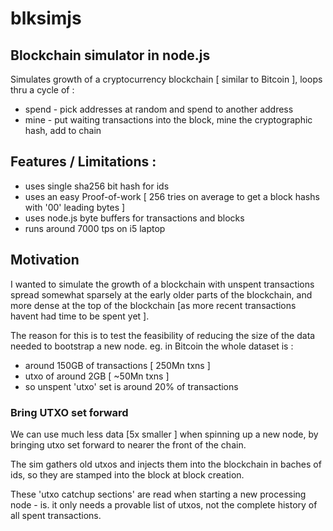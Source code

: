 # blksimjs


## Blockchain simulator in node.js

Simulates growth of a cryptocurrency blockchain [ similar to Bitcoin ], 
loops thru a cycle of :
* spend - pick addresses at random and spend to another address
* mine - put waiting transactions into the block, mine the cryptographic hash, add to chain

## Features / Limitations :

* uses single sha256 bit hash for ids
* uses an easy Proof-of-work [ 256 tries on average to get a block hashs with '00' leading bytes ]
* uses node.js byte buffers for transactions and blocks
* runs around 7000 tps on i5 laptop

## Motivation

I wanted to simulate the growth of a blockchain with unspent transactions spread 
somewhat sparsely at the early older parts of the blockchain, and more dense
at the top of the blockchain [as more recent transactions havent had time to be spent yet ].

The reason for this is to test the feasibility of reducing the size of the data 
needed to bootstrap a new node.  eg. in Bitcoin the whole dataset is :
* around 150GB of transactions [ 250Mn txns ]
* utxo of around 2GB [ ~50Mn txns ]
* so unspent 'utxo' set is around 20% of transactions

### Bring UTXO set forward

We can use much less data [5x smaller ] when spinning up a new node, 
by bringing utxo set forward to nearer the front of the chain.

The sim gathers old utxos and injects them into the blockchain in baches of ids, 
so they are stamped into the block at block creation.

These 'utxo catchup sections' are read when starting a new processing node -
is. it only needs a provable list of utxos, not the complete history of all 
spent transactions.

